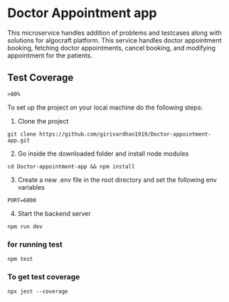 # Doctor Appointment app

This microservice handles addition of problems and testcases along with solutions
for algocraft platform.
This service handles doctor appointment booking, fetching doctor appointments, cancel booking, and modifying appointment for the patients.

## Test Coverage
```
>80%
```

To set up the project on your local machine do the following steps:

1. Clone the project
```
git clone https://github.com/girivardhan1919/Doctor-appointment-app.git
```

2. Go inside the downloaded folder and install node modules

```
cd Doctor-appointment-app && npm install
```

3. Create a new .env file in the root directory and set the following env variables
```
PORT=6000
```

4. Start the backend server
```
npm run dev
```



### for running test
```
npm test
```

### To get test coverage
```
npx jest --coverage
```